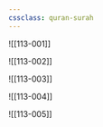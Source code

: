 ```yaml
---
cssclass: quran-surah
---
```


![[113-001]]

![[113-002]]

![[113-003]]

![[113-004]]

![[113-005]]

